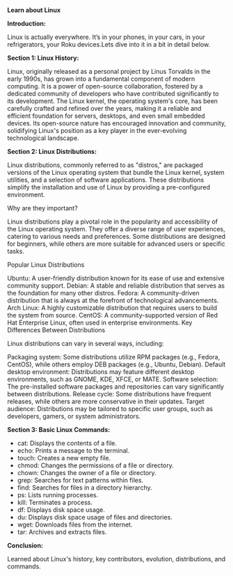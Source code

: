 **Learn about Linux**

**Introduction:**

Linux is actually everywhere. It’s in your phones, in your cars, in your refrigerators, your Roku devices.Lets dive into it in a bit in detail below.

**Section 1: Linux History:**

Linux, originally released as a personal project by Linus Torvalds in the early 1990s, has grown into a fundamental component of modern computing. It is a power of open-source collaboration, fostered by a dedicated community of developers who have contributed significantly to its development. The Linux kernel, the operating system's core, has been carefully crafted and refined over the years, making it a reliable and efficient foundation for servers, desktops, and even small embedded devices. Its open-source nature has encouraged innovation and community, solidifying Linux's position as a key player in the ever-evolving technological landscape.

**Section 2: Linux Distributions:**

Linux distributions, commonly referred to as "distros," are packaged versions of the Linux operating system that bundle the Linux kernel, system utilities, and a selection of software applications. These distributions simplify the installation and use of Linux by providing a pre-configured environment.

Why are they important?

Linux distributions play a pivotal role in the popularity and accessibility of the Linux operating system. They offer a diverse range of user experiences, catering to various needs and preferences. Some distributions are designed for beginners, while others are more suitable for advanced users or specific tasks.

Popular Linux Distributions

Ubuntu: A user-friendly distribution known for its ease of use and extensive community support.
Debian: A stable and reliable distribution that serves as the foundation for many other distros.
Fedora: A community-driven distribution that is always at the forefront of technological advancements.
Arch Linux: A highly customizable distribution that requires users to build the system from source.
CentOS: A community-supported version of Red Hat Enterprise Linux, often used in enterprise environments.
Key Differences Between Distributions

Linux distributions can vary in several ways, including:

Packaging system: Some distributions utilize RPM packages (e.g., Fedora, CentOS), while others employ DEB packages (e.g., Ubuntu, Debian).
Default desktop environment: Distributions may feature different desktop environments, such as GNOME, KDE, XFCE, or MATE.
Software selection: The pre-installed software packages and repositories can vary significantly between distributions.
Release cycle: Some distributions have frequent releases, while others are more conservative in their updates.
Target audience: Distributions may be tailored to specific user groups, such as developers, gamers, or system administrators.

**Section 3: Basic Linux Commands:**

- cat: Displays the contents of a file.
- echo: Prints a message to the terminal.
- touch: Creates a new empty file.
- chmod: Changes the permissions of a file or directory.
- chown: Changes the owner of a file or directory.
- grep: Searches for text patterns within files.
- find: Searches for files in a directory hierarchy.
- ps: Lists running processes.
- kill: Terminates a process.
- df: Displays disk space usage.
- du: Displays disk space usage of files and directories.
- wget: Downloads files from the internet.
- tar: Archives and extracts files.

**Conclusion:**

Learned about Linux's history, key contributors, evolution, distributions, and commands.